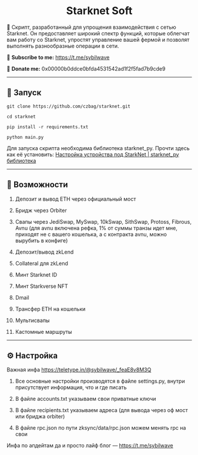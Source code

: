 <h1 align="center">Starknet Soft</h1>

📍 Cкрипт, разработанный для упрощения взаимодействия с сетью Starknet. Он предоставляет широкий спектр функций, которые облегчат вам работу со Starknet, упростят управление вашей фермой и позволят выполнять разнообразные операции в сети.

🔔 <b>Subscribe to me:</b> https://t.me/sybilwave

🤑 <b>Donate me:</b> 0x00000b0ddce0bfda4531542ad1f2f5fad7b9cde9

---
<h2>🚀 Запуск</h2>

```
git clone https://github.com/czbag/starknet.git

cd starknet

pip install -r requirements.txt

python main.py
```

Для запуска скрипта необходима библиотека starknet_py. Прочти здесь как её установить: [Настройка устройства под StarkNet | starknet_py библиотека](https://teletype.in/@kukushkin_ace/cN2AFyqlvKu)

---
<h2>🚨 Возможности</h2>

1. Депозит и вывод ETH через официальный мост

2. Бридж через Orbiter

3. Свапы через JediSwap, MySwap, 10kSwap, SithSwap, Protoss, Fibrous, Avnu (для avnu включена рефка, 1% от суммы транзы идет мне, приходят не с вашего кошелька, а с контракта avnu, можно вырубить в конфиге)

4. Депозит/вывод zkLend

5. Collateral для zkLend

6. Минт Starknet ID

7. Минт Starkverse NFT

8. Dmail

9. Трансфер ETH на кошельки

10. Мультисвапы

11. Кастомные маршруты

---
<h2>⚙️ Настройка</h2>

Важная инфа https://teletype.in/@sybilwave/_feaE8v8M3Q

1) Все основные настройки производятся в файле settings.py, внутри присутствует информация, что и где писать

2) В файле accounts.txt указываем свои приватные ключи

3) В файле recipients.txt указываем адреса (для вывода через оф мост или бриджа orbiter)

4) В файле rpc.json по пути zksync/data/rpc.json можем менять rpc на свои

Инфа по апдейтам да и просто лайф блог –– https://t.me/sybilwave
